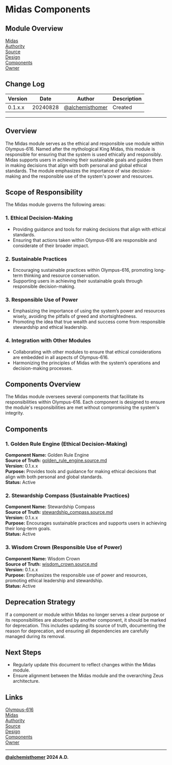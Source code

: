 # Midas Components

## Module Overview
[Midas](README.md)  
[Authority](../zeus/zeus.components.md)  
[Source](midas.source.md)  
[Design](midas.design.md)  
[Components](midas.components.md)  
[Owner](https://github.com/alchemisthomer)  

## Change Log

| Version   | Date       | Author                                                   | Description   |
|-----------|------------|----------------------------------------------------------|---------------|
| 0.1.x.x   | 20240828   | [@alchemisthomer](https://github.com/alchemisthomer)     | Created       

---

## Overview

The Midas module serves as the ethical and responsible use module within Olympus-616. Named after the mythological King Midas, this module is responsible for ensuring that the system is used ethically and responsibly. Midas supports users in achieving their sustainable goals and guides them in making decisions that align with both personal and global ethical standards. The module emphasizes the importance of wise decision-making and the responsible use of the system's power and resources.

## Scope of Responsibility

The Midas module governs the following areas:

### 1. **Ethical Decision-Making**
   - Providing guidance and tools for making decisions that align with ethical standards.
   - Ensuring that actions taken within Olympus-616 are responsible and considerate of their broader impact.

### 2. **Sustainable Practices**
   - Encouraging sustainable practices within Olympus-616, promoting long-term thinking and resource conservation.
   - Supporting users in achieving their sustainable goals through responsible decision-making.

### 3. **Responsible Use of Power**
   - Emphasizing the importance of using the system’s power and resources wisely, avoiding the pitfalls of greed and shortsightedness.
   - Promoting the idea that true wealth and success come from responsible stewardship and ethical leadership.

### 4. **Integration with Other Modules**
   - Collaborating with other modules to ensure that ethical considerations are embedded in all aspects of Olympus-616.
   - Harmonizing the principles of Midas with the system’s operations and decision-making processes.

## Components Overview

The Midas module oversees several components that facilitate its responsibilities within Olympus-616. Each component is designed to ensure the module's responsibilities are met without compromising the system's integrity.

## Components

### 1. Golden Rule Engine (Ethical Decision-Making)
   **Component Name:** Golden Rule Engine  
   **Source of Truth:** [golden_rule_engine.source.md](../midas/golden_rule_engine.source.md)  
   **Version:** 0.1.x.x  
   **Purpose:** Provides tools and guidance for making ethical decisions that align with both personal and global standards.  
   **Status:** Active

### 2. Stewardship Compass (Sustainable Practices)
   **Component Name:** Stewardship Compass  
   **Source of Truth:** [stewardship_compass.source.md](../midas/stewardship_compass.source.md)  
   **Version:** 0.1.x.x  
   **Purpose:** Encourages sustainable practices and supports users in achieving their long-term goals.  
   **Status:** Active

### 3. Wisdom Crown (Responsible Use of Power)
   **Component Name:** Wisdom Crown  
   **Source of Truth:** [wisdom_crown.source.md](../midas/wisdom_crown.source.md)  
   **Version:** 0.1.x.x  
   **Purpose:** Emphasizes the responsible use of power and resources, promoting ethical leadership and stewardship.  
   **Status:** Active

## Deprecation Strategy

If a component or module within Midas no longer serves a clear purpose or its responsibilities are absorbed by another component, it should be marked for deprecation. This includes updating its source of truth, documenting the reason for deprecation, and ensuring all dependencies are carefully managed during its removal.

## Next Steps

- Regularly update this document to reflect changes within the Midas module.
- Ensure alignment between the Midas module and the overarching Zeus architecture.

## Links
[Olympus-616](../../README.md)  
[Midas](README.md)  
[Authority](https://github.com/alchemisthomer)  
[Source](midas.source.md)  
[Design](midas.design.md)  
[Components](midas.components.md)  
[Owner](https://github.com/alchemisthomer)
***
**[@alchemisthomer](https://github.com/alchemisthomer)
2024 A.D.**
